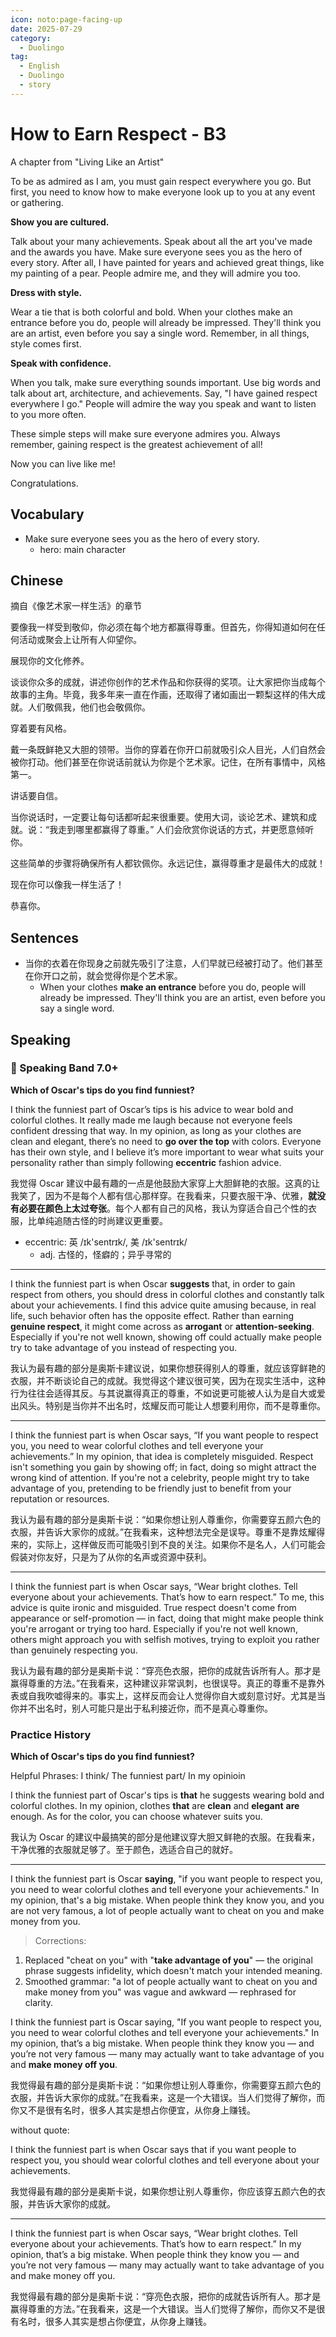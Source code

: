 ```yaml
---
icon: noto:page-facing-up
date: 2025-07-29
category:
  - Duolingo
tag:
  - English
  - Duolingo
  - story
---
```


# How to Earn Respect - B3

A chapter from "Living Like an Artist"

To be as admired as I am, you must gain respect everywhere you go. But first, you need to know how to make everyone look up to you at any event or gathering.

**Show you are cultured.**

Talk about your many achievements. Speak about all the art you've made and the awards you have. Make sure everyone sees you as the hero of every story. After all, I have painted for years and achieved great things, like my painting of a pear. People admire me, and they will admire you too.

**Dress with style.**

Wear a tie that is both colorful and bold. When your clothes make an entrance before you do, people will already be impressed. They'll think you are an artist, even before you say a single word. Remember, in all things, style comes first.

**Speak with confidence.**

When you talk, make sure everything sounds important. Use big words and talk about art, architecture, and achievements. Say, "I have gained respect everywhere I go." People will admire the way you speak and want to listen to you more often.

These simple steps will make sure everyone admires you. Always remember, gaining respect is the greatest achievement of all!

Now you can live like me!

Congratulations.

## Vocabulary

- Make sure everyone sees you as the hero of every story.
  - hero: main character

## Chinese

摘自《像艺术家一样生活》的章节

要像我一样受到敬仰，你必须在每个地方都赢得尊重。但首先，你得知道如何在任何活动或聚会上让所有人仰望你。

展现你的文化修养。

谈谈你众多的成就，讲述你创作的艺术作品和你获得的奖项。让大家把你当成每个故事的主角。毕竟，我多年来一直在作画，还取得了诸如画出一颗梨这样的伟大成就。人们敬佩我，他们也会敬佩你。

穿着要有风格。

戴一条既鲜艳又大胆的领带。当你的穿着在你开口前就吸引众人目光，人们自然会被你打动。他们甚至在你说话前就认为你是个艺术家。记住，在所有事情中，风格第一。

讲话要自信。

当你说话时，一定要让每句话都听起来很重要。使用大词，谈论艺术、建筑和成就。说：“我走到哪里都赢得了尊重。” 人们会欣赏你说话的方式，并更愿意倾听你。

这些简单的步骤将确保所有人都钦佩你。永远记住，赢得尊重才是最伟大的成就！

现在你可以像我一样生活了！

恭喜你。

## Sentences

- 当你的衣着在你现身之前就先吸引了注意，人们早就已经被打动了。他们甚至在你开口之前，就会觉得你是个艺术家。
  - When your clothes **make an entrance** before you do, people will already be impressed. They'll think you are an artist, even before you say a single word.

## Speaking

### 🌟 Speaking Band 7.0+

**Which of Oscar's tips do you find funniest?**

I think the funniest part of Oscar’s tips is his advice to wear bold and colorful clothes. It really made me laugh because not everyone feels confident dressing that way. In my opinion, as long as your clothes are clean and elegant, there’s no need to **go over the top** with colors. Everyone has their own style, and I believe it’s more important to wear what suits your personality rather than simply following **eccentric** fashion advice.

我觉得 Oscar 建议中最有趣的一点是他鼓励大家穿上大胆鲜艳的衣服。这真的让我笑了，因为不是每个人都有信心那样穿。在我看来，只要衣服干净、优雅，**就没有必要在颜色上太过夸张**。每个人都有自己的风格，我认为穿适合自己个性的衣服，比单纯追随古怪的时尚建议更重要。

- eccentric: 英 /ɪk'sentrɪk/, 美 /ɪk'sentrɪk/
  - adj. 古怪的，怪癖的；异乎寻常的

---

I think the funniest part is when Oscar **suggests** that, in order to gain respect from others, you should dress in colorful clothes and constantly talk about your achievements. I find this advice quite amusing because, in real life, such behavior often has the opposite effect. Rather than earning **genuine respect**, it might come across as **arrogant** or **attention-seeking**. Especially if you're not well known, showing off could actually make people try to take advantage of you instead of respecting you.

我认为最有趣的部分是奥斯卡建议说，如果你想获得别人的尊重，就应该穿鲜艳的衣服，并不断谈论自己的成就。我觉得这个建议很可笑，因为在现实生活中，这种行为往往会适得其反。与其说赢得真正的尊重，不如说更可能被人认为是自大或爱出风头。特别是当你并不出名时，炫耀反而可能让人想要利用你，而不是尊重你。

---

I think the funniest part is when Oscar says, “If you want people to respect you, you need to wear colorful clothes and tell everyone your achievements.” In my opinion, that idea is completely misguided. Respect isn't something you gain by showing off; in fact, doing so might attract the wrong kind of attention. If you're not a celebrity, people might try to take advantage of you, pretending to be friendly just to benefit from your reputation or resources.

我认为最有趣的部分是奥斯卡说：“如果你想让别人尊重你，你需要穿五颜六色的衣服，并告诉大家你的成就。”在我看来，这种想法完全是误导。尊重不是靠炫耀得来的，实际上，这样做反而可能吸引到不良的关注。如果你不是名人，人们可能会假装对你友好，只是为了从你的名声或资源中获利。

---

I think the funniest part is when Oscar says, “Wear bright clothes. Tell everyone about your achievements. That’s how to earn respect.” To me, this advice is quite ironic and misguided. True respect doesn't come from appearance or self-promotion — in fact, doing that might make people think you're arrogant or trying too hard. Especially if you're not well known, others might approach you with selfish motives, trying to exploit you rather than genuinely respecting you.

我认为最有趣的部分是奥斯卡说：“穿亮色衣服，把你的成就告诉所有人。那才是赢得尊重的方法。”在我看来，这种建议非常讽刺，也很误导。真正的尊重不是靠外表或自我吹嘘得来的。事实上，这样反而会让人觉得你自大或刻意讨好。尤其是当你并不出名时，别人可能只是出于私利接近你，而不是真心尊重你。

### Practice History

**Which of Oscar's tips do you find funniest?**

Helpful Phrases: I think/ The funniest part/ In my opinioin

I think the funniest part of Oscar's tips is **that** he suggests wearing bold and colorful clothes. In my opinion, clothes **that** are **clean** and **elegant** **are** enough. As for the color, you can choose whatever suits you.

我认为 Oscar 的建议中最搞笑的部分是他建议穿大胆又鲜艳的衣服。在我看来，干净优雅的衣服就足够了。至于颜色，选适合自己的就好。

---

I think the funniest part is Oscar **saying**, "if you want people to respect you, you need to wear colorful clothes and tell everyone your achievements." In my opinion, that's a big mistake. When people think they know you, and you are not very famous, a lot of people actually want to cheat on you and make money from you.

> Corrections:

1. Replaced "cheat on you" with "**take advantage of you**" — the original phrase suggests infidelity, which doesn't match your intended meaning.
2. Smoothed grammar: "a lot of people actually want to cheat on you and make money from you" was vague and awkward — rephrased for clarity.

I think the funniest part is Oscar saying, "If you want people to respect you, you need to wear colorful clothes and tell everyone your achievements." In my opinion, that’s a big mistake. When people think they know you — and you’re not very famous — many may actually want to take advantage of you and **make money off you**.

我觉得最有趣的部分是奥斯卡说：“如果你想让别人尊重你，你需要穿五颜六色的衣服，并告诉大家你的成就。”在我看来，这是一个大错误。当人们觉得了解你，而你又不是很有名时，很多人其实是想占你便宜，从你身上赚钱。

without quote:

I think the funniest part is when Oscar says that if you want people to respect you, you should wear colorful clothes and tell everyone about your achievements.

我觉得最有趣的部分是奥斯卡说，如果你想让别人尊重你，你应该穿五颜六色的衣服，并告诉大家你的成就。

---

I think the funniest part is when Oscar says, “Wear bright clothes. Tell everyone about your achievements. That’s how to earn respect.” In my opinion, that’s a big mistake. When people think they know you — and you’re not very famous — many may actually want to take advantage of you and make money off you.

我觉得最有趣的部分是奥斯卡说：“穿亮色衣服，把你的成就告诉所有人。那才是赢得尊重的方法。”在我看来，这是一个大错误。当人们觉得了解你，而你又不是很有名时，很多人其实是想占你便宜，从你身上赚钱。
